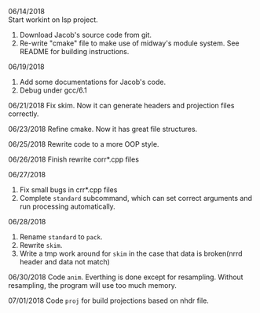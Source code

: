 06/14/2018		
Start workint on lsp project.		
1. Download Jacob's source code from git.		
2. Re-write "cmake" file to make use of midway's module system. See README for building instructions.

06/19/2018
1. Add some documentations for Jacob's code.        
2. Debug under gcc/6.1     

06/21/2018
Fix skim. Now it can generate headers and projection files correctly.

06/23/2018
Refine cmake. Now it has great file structures.     

06/25/2018
Rewrite code to a more OOP style.		

06/26/2018
Finish rewrite corr*.cpp files

06/27/2018      
1. Fix small bugs in crr*.cpp files     
2. Complete `standard` subcommand, which can set correct arguments and run processing automatically.    

06/28/2018
1. Rename `standard` to `pack`.     
2. Rewrite `skim`.      
3. Write a tmp work around for `skim` in the case that data is broken(nrrd header and data not match)       

06/30/2018
Code `anim`. Everthing is done except for resampling. Without resampling, the program will use too much memory.     

07/01/2018
Code `proj` for build projections based on nhdr file.